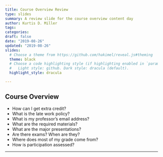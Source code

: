 ```yaml
---
title: Course Overview Review
type: slides
summary: A review slide for the course overview content day
author: Kurtis D. Miller
tags:
categories: 
draft: false
date: "2019-08-26"
updated: "2019-08-26"
slides:
  # Choose a theme from https://github.com/hakimel/reveal.js#theming
  theme: black
  # Choose a code highlighting style (if highlighting enabled in `params.toml`)
  #   Light style: github. Dark style: dracula (default).
  highlight_style: dracula

---
```


Course Overview
---------------

* How can I get extra credit?
* What is the late work policy?
* What is my professor’s email address?
* What are the required materials?
* What are the major presentations?
* Are there exams? When are they?
* Where does most of my grade come from?
* How is participation assessed?

---
